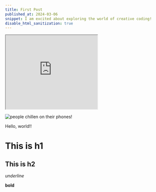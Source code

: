 ```yaml
---
title: First Post
published_at: 2024-03-06
snippet: I am excited about exploring the world of creative coding!
disable_html_sanitization: true
---
```


<iframe src="https://editor.p5js.org/capogreco/full/-B11g3Uth" "width=100%" height="242px"></iframe>


![people chillen on their phones!](/240306_first_post/ccs_pfp.png)

Hello, world!!

# This is h1

## This is h2

_underline_

**bold**
